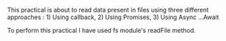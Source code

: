 This practical is about to read data present in files using three different approaches : 1) Using callback, 2) Using Promises, 3) Using Async ...Await

To perform this practical I have used fs module's readFile method.
